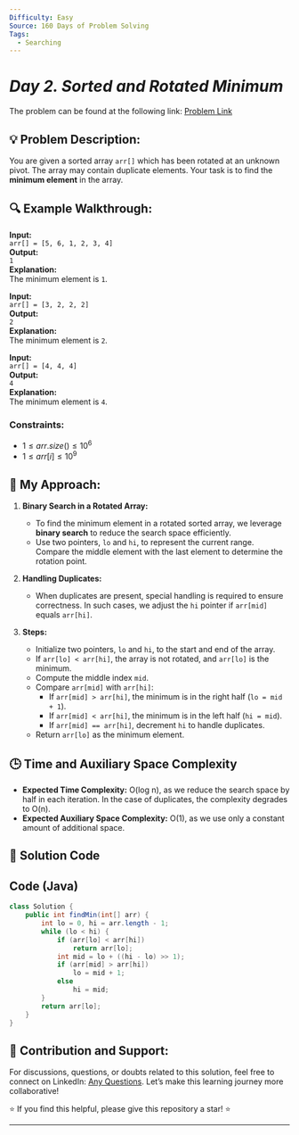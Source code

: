 ```yaml
---
Difficulty: Easy  
Source: 160 Days of Problem Solving  
Tags:
  - Searching
---
```


#  _Day 2. Sorted and Rotated Minimum_ 


The problem can be found at the following link: [Problem Link](https://www.geeksforgeeks.org/batch/gfg-160-problems/track/searching-gfg-160/problem/minimum-element-in-a-sorted-and-rotated-array3611)


## 💡 **Problem Description:**

You are given a sorted array `arr[]` which has been rotated at an unknown pivot. The array may contain duplicate elements. Your task is to find the **minimum element** in the array.

## 🔍 **Example Walkthrough:**

**Input:**  
`arr[] = [5, 6, 1, 2, 3, 4]`  
**Output:**  
`1`  
**Explanation:**  
The minimum element is `1`.

**Input:**  
`arr[] = [3, 2, 2, 2]`  
**Output:**  
`2`  
**Explanation:**  
The minimum element is `2`.

**Input:**  
`arr[] = [4, 4, 4]`  
**Output:**  
`4`  
**Explanation:**  
The minimum element is `4`.

### Constraints:
- $`1 ≤ arr.size() ≤ 10^6`$
- $`1 ≤ arr[i] ≤ 10^9`$


## 🎯 **My Approach:**

1. **Binary Search in a Rotated Array:**  
   - To find the minimum element in a rotated sorted array, we leverage **binary search** to reduce the search space efficiently.
   - Use two pointers, `lo` and `hi`, to represent the current range. Compare the middle element with the last element to determine the rotation point.

2. **Handling Duplicates:**  
   - When duplicates are present, special handling is required to ensure correctness. In such cases, we adjust the `hi` pointer if `arr[mid]` equals `arr[hi]`.

3. **Steps:**  
   - Initialize two pointers, `lo` and `hi`, to the start and end of the array.  
   - If `arr[lo] < arr[hi]`, the array is not rotated, and `arr[lo]` is the minimum.  
   - Compute the middle index `mid`.  
   - Compare `arr[mid]` with `arr[hi]`:  
     - If `arr[mid] > arr[hi]`, the minimum is in the right half (`lo = mid + 1`).  
     - If `arr[mid] < arr[hi]`, the minimum is in the left half (`hi = mid`).  
     - If `arr[mid] == arr[hi]`, decrement `hi` to handle duplicates.  
   - Return `arr[lo]` as the minimum element.


## 🕒 **Time and Auxiliary Space Complexity** 

- **Expected Time Complexity:** O(log n), as we reduce the search space by half in each iteration. In the case of duplicates, the complexity degrades to O(n).  
- **Expected Auxiliary Space Complexity:** O(1), as we use only a constant amount of additional space.

## 📝 **Solution Code**

## Code (Java)

```java
class Solution {
    public int findMin(int[] arr) {
        int lo = 0, hi = arr.length - 1;
        while (lo < hi) {
            if (arr[lo] < arr[hi])
                return arr[lo];
            int mid = lo + ((hi - lo) >> 1);
            if (arr[mid] > arr[hi])
                lo = mid + 1;
            else
                hi = mid;
        }
        return arr[lo];
    }
}
```

## 🎯 **Contribution and Support:**

For discussions, questions, or doubts related to this solution, feel free to connect on LinkedIn: [Any Questions](https://www.linkedin.com/in/sanjana-yadav007?lipi=urn%3Ali%3Apage%3Ad_flagship3_profile_view_base%3BOrrny2OlRgOi74Gb3Bchdg%3D%3D). Let’s make this learning journey more collaborative!

⭐ If you find this helpful, please give this repository a star! ⭐

---
